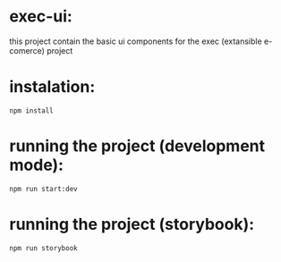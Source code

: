 # exec-ui:

this project contain the basic ui components for the exec (extansible e-comerce) project

# instalation: 

`npm install`

# running the project (development mode):

`npm run start:dev`

# running the project (storybook):

`npm run storybook`

